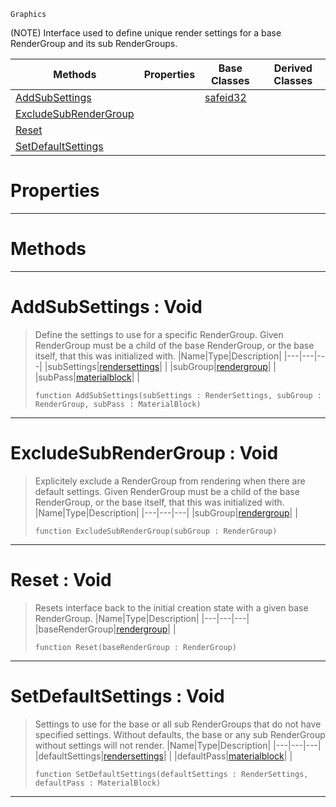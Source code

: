  `Graphics`

(NOTE) Interface used to define unique render settings for a base RenderGroup and its sub RenderGroups.

|Methods|Properties|Base Classes|Derived Classes|
|---|---|---|---|
|[ AddSubSettings](https://github.com/ZilchEngine/ZilchDocs/blob/master/code_reference/class_reference/subrendergrouppass.markdown#addsubsettings-void)| |[safeid32](https://github.com/ZilchEngine/ZilchDocs/blob/master/code_reference/class_reference/safeid32.markdown)| |
|[ ExcludeSubRenderGroup](https://github.com/ZilchEngine/ZilchDocs/blob/master/code_reference/class_reference/subrendergrouppass.markdown#excludesubrendergroup-vo)| | | |
|[ Reset](https://github.com/ZilchEngine/ZilchDocs/blob/master/code_reference/class_reference/subrendergrouppass.markdown#reset-void)| | | |
|[ SetDefaultSettings](https://github.com/ZilchEngine/ZilchDocs/blob/master/code_reference/class_reference/subrendergrouppass.markdown#setdefaultsettings-void)| | | |


 #  Properties


---  
 #  Methods


---  
 #  AddSubSettings : Void

> Define the settings to use for a specific RenderGroup. Given RenderGroup must be a child of the base RenderGroup, or the base itself, that this was initialized with.
> |Name|Type|Description|
> |---|---|---|
> |subSettings|[rendersettings](https://github.com/ZilchEngine/ZilchDocs/blob/master/code_reference/class_reference/rendersettings.markdown)| |
> |subGroup|[rendergroup](https://github.com/ZilchEngine/ZilchDocs/blob/master/code_reference/class_reference/rendergroup.markdown)| |
> |subPass|[materialblock](https://github.com/ZilchEngine/ZilchDocs/blob/master/code_reference/class_reference/materialblock.markdown)| |
> ``` lang=cpp, name=Nada
> function AddSubSettings(subSettings : RenderSettings, subGroup : RenderGroup, subPass : MaterialBlock)
> ``` 


---  
 #  ExcludeSubRenderGroup : Void

> Explicitely exclude a RenderGroup from rendering when there are default settings. Given RenderGroup must be a child of the base RenderGroup, or the base itself, that this was initialized with.
> |Name|Type|Description|
> |---|---|---|
> |subGroup|[rendergroup](https://github.com/ZilchEngine/ZilchDocs/blob/master/code_reference/class_reference/rendergroup.markdown)| |
> ``` lang=cpp, name=Nada
> function ExcludeSubRenderGroup(subGroup : RenderGroup)
> ``` 


---  
 #  Reset : Void

> Resets interface back to the initial creation state with a given base RenderGroup.
> |Name|Type|Description|
> |---|---|---|
> |baseRenderGroup|[rendergroup](https://github.com/ZilchEngine/ZilchDocs/blob/master/code_reference/class_reference/rendergroup.markdown)| |
> ``` lang=cpp, name=Nada
> function Reset(baseRenderGroup : RenderGroup)
> ``` 


---  
 #  SetDefaultSettings : Void

> Settings to use for the base or all sub RenderGroups that do not have specified settings. Without defaults, the base or any sub RenderGroup without settings will not render.
> |Name|Type|Description|
> |---|---|---|
> |defaultSettings|[rendersettings](https://github.com/ZilchEngine/ZilchDocs/blob/master/code_reference/class_reference/rendersettings.markdown)| |
> |defaultPass|[materialblock](https://github.com/ZilchEngine/ZilchDocs/blob/master/code_reference/class_reference/materialblock.markdown)| |
> ``` lang=cpp, name=Nada
> function SetDefaultSettings(defaultSettings : RenderSettings, defaultPass : MaterialBlock)
> ``` 


---  
 

 